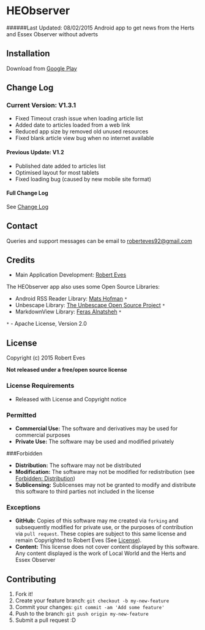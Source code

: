 # HEObserver
######Last Updated: 08/02/2015
Android app to get news from the Herts and Essex Observer without adverts
## Installation

Download from [Google Play](http://play.google.com/store/apps/details?id=com.roberteves.heobserver)

## Change Log
### Current Version: V1.3.1
- Fixed Timeout crash issue when loading article list
- Added date to articles loaded from a web link
- Reduced app size by removed old unused resources
- Fixed blank article view bug when no internet available

#### Previous Update: V1.2
- Published date added to articles list
- Optimised layout for most tablets
- Fixed loading bug (caused by new mobile site format)

#### Full Change Log
See [Change Log](CHANGELOG.md)

## Contact
Queries and support messages can be email to [roberteves92@gmail.com](mailto:roberteves92@gmail.com?Subject=HEObserver%20App)

## Credits
* Main Application Development: [Robert Eves](https://github.com/RobertEves92)

The HEObserver app also uses some Open Source Libraries:

* Android RSS Reader Library: [Mats Hofman](https://github.com/matshofman/Android-RSS-Reader-Library) `*`
* Unbescape Library: [The Unbescape Open Source Project](https://github.com/unbescape/unbescape) `*`
* MarkdownView Library: [Feras Alnatsheh](https://github.com/falnatsheh/MarkdownView) `*`

`*` - Apache License, Version 2.0

## License
Copyright (c) 2015 Robert Eves

**Not released under a free/open source license**

### License Requirements
* Released with License and Copyright notice

### Permitted
* **Commercial Use:** The software and derivatives may be used for commercial purposes
* **Private Use:** The software may be used and modified privately

###Forbidden
* **Distribution:** The software may not be distributed
* **Modification:** The software may not be modified for redistribution (see [Forbidden: Distribution](#forbidden))
* **Sublicensing:** Sublicenses may not be granted to modify and distribute this software to third parties not included in the license


### Exceptions
* **GitHub:** Copies of this software may me created via `forking` and subsequently modified for private use, or the purposes of contribution via `pull request`. These copies are subject to this same license and remain Copyrighted to Robert Eves (See [License](#license)).
* **Content:** This license does not cover content displayed by this software. Any content displayed is the work of Local World and the Herts and Essex Observer

## Contributing

1. Fork it!
2. Create your feature branch: `git checkout -b my-new-feature`
3. Commit your changes: `git commit -am 'Add some feature'`
4. Push to the branch: `git push origin my-new-feature`
5. Submit a pull request :D
